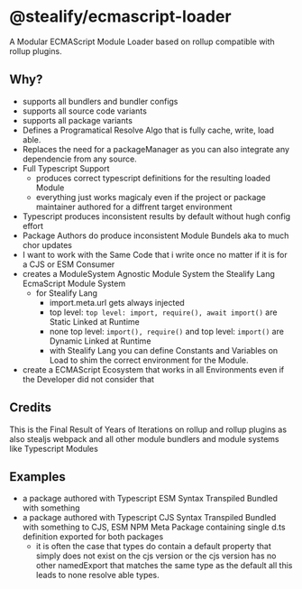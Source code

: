 # @stealify/ecmascript-loader
A Modular ECMAScript Module Loader based on rollup compatible with rollup plugins.

## Why?
- supports all bundlers and bundler configs
- supports all source code variants
- supports all package variants
- Defines a Programatical Resolve Algo that is fully cache, write, load able.
- Replaces the need for a packageManager as you can also integrate any dependencie from any source.
- Full Typescript Support
  - produces correct typescript definitions for the resulting loaded Module
  - everything just works magicaly even if the project or package maintainer authored for a diffrent target environment
- Typescript produces inconsistent results by default without hugh config effort
- Package Authors do produce inconsistent Module Bundels aka to much chor updates
- I want to work with the Same Code that i write once no matter if it is for a CJS or ESM Consumer
- creates a ModuleSystem Agnostic Module System the Stealify Lang EcmaScript Module System
  - for Stealify Lang 
    - import.meta.url gets always injected
    - top level: ```top level: import, require(), await import()``` are Static Linked at Runtime
    - none top level: ```import(), require()``` and top level: ```import()``` are Dynamic Linked at Runtime
    - with Stealify Lang you can define Constants and Variables on Load to shim the correct environment for the Module.
 - create a ECMAScript Ecosystem that works in all Environments even if the Developer did not consider that

## Credits
This is the Final Result of Years of Iterations on rollup and rollup plugins as also stealjs webpack and all other module bundlers and module systems like Typescript Modules

## Examples 

- a package authored with Typescript ESM Syntax Transpiled Bundled with something
- a package authored with Typescript CJS Syntax Transpiled Bundled with something to CJS, ESM NPM Meta Package containing single d.ts definition exported for both packages 
  - it is often the case that types do contain a default property that simply does not exist on the cjs version or the cjs version has no other namedExport that matches the same type as the default all this leads to none resolve able types.

